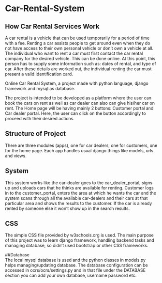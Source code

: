 # Car-Rental-System
## How Car Rental Services Work<br>
A car rental is a vehicle that can be used temporarily for a period of time with a fee. Renting a
car assists people to get around even when they do not have access to their own personal vehicle
or don’t own a vehicle at all. The individual who want to rent a car must first contact the car
rental company for the desired vehicle. This can be done online. At this point, this person has to
supply some information such as: dates of rental, and type of car. After these details are worked
out, the individual renting the car must present a valid Identification card.<br>

Online Car Rental System, a project made with python language, django framework and
mysql as database.<br>

The project is intended to be developed as a platform where the user can book the cars on rent as
well as car dealer can also can give his/her car on rent.
The Home page will be having mainly 2 buttons: Customer portal and Car dealer portal. Here,
the user can click on the button accordingly to proceed with their desired actions.<br>

## Structure of Project<br>
There are three modules (apps), one for car dealers, one for customers, one for the home page.
Each app handles usual django things like models, urls and views.<br>

## System<br>
This system works like the car-dealer goes to the car_dealer_portal, signs up and uploads
cars that he thinks are available for renting. Customer logs in to the customer_portal,
enters the area at which he wants the car and the system scans through all the available
car-dealers and their cars at that particular area and shows the results to the customer. If
the car is already rented by someone else it won’t show up in the search results.<br>

## CSS<br>
The simple CSS file provided by w3schools.org is used. The main purpose of this project
was to learn django framework, handling backend tasks and managing database, so didn’t
used bootstrap or other CSS frameworks.<br>

##Database<br>
The local mysql database is used and the python classes in models.py helps
managing/updating database. The database configuration can be accessed in
ocrs/ocrs/settings.py and in that file under the DATABASE section you can add your
own database, username password etc.<br>

